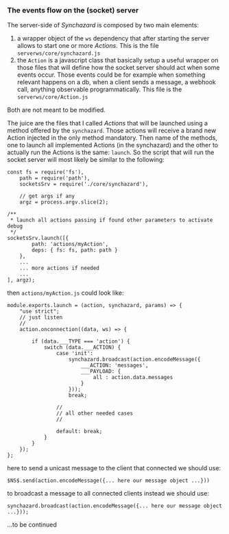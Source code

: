 ### The events flow on the (socket) server

The server-side of _Synchazard_ is composed by two main elements:
1) a wrapper object of the `ws` dependency that after starting the server allows to start one or more _Actions_. This is the file `serverws/core/synchazard.js`
2) the `Action` is a javascript class that basically setup a useful wrapper on those files that will define how the socket server should act when some events occur. Those events could be for example when something relevant happens on a db, when a client sends a message, a webhook call, anything observable programmatically. This file is the `serverws/core/Action.js`

Both are not meant to be modified.

The juice are the files that I called _Actions_ that will be launched using a method offered by the `synchazard`. Those actions will receive a brand new Action injected in the only method mandatory.
Then name of the methods, one to launch all implemented Actions (in the synchazard) and the other to actually run the Actions is the same: `launch`. So the script that will run the socket server will most likely be similar to the following:
```
const fs = require('fs'),
    path = require('path'),
    socketsSrv = require('./core/synchazard'),

    // get args if any
    argz = process.argv.slice(2);

/**
 * launch all actions passing if found other parameters to activate debug
 */
socketsSrv.launch([{
        path: 'actions/myAction',
        deps: { fs: fs, path: path }
    },
    ...
    ... more actions if needed
    ... 
], argz);
```

then `actions/myAction.js` could look like:

```
module.exports.launch = (action, synchazard, params) => {
    "use strict";
    // just listen
    //
    action.onconnection((data, ws) => {

        if (data.___TYPE === 'action') {
            switch (data.___ACTION) {
                case 'init':
                    synchazard.broadcast(action.encodeMessage({
                        ___ACTION: 'messages',
                        ___PAYLOAD: {
                            all : action.data.messages
                        }
                    }));
                    break;
                
                //
                // all other needed cases
                //

                default: break;
            }
        }
    });
};
```

here to send a unicast message to the client that connected we should use:

    $NS$.send(action.encodeMessage({... here our message object ...}))  

to broadcast a message to all connected clients instead we should use:

    synchazard.broadcast(action.encodeMessage({... here our message object ...}));

...to be continued